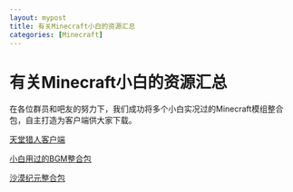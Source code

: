 ```yaml
---
layout: mypost
title: 有关Minecraft小白的资源汇总
categories: [Minecraft]
---
```

# 有关Minecraft小白的资源汇总
在各位群员和吧友的努力下，我们成功将多个小白实况过的Minecraft模组整合包，自主打造为客户端供大家下载。

[天堂猎人客户端](http://xykjyjs.test.upcdn.net/%E5%A4%A9%E5%A0%82%E7%8C%8E%E4%BA%BA.zip "天堂猎人客户端")

[小白用过的BGM整合包](http://xykjyjs.test.upcdn.net/%E5%B0%8F%E7%99%BDBGM.zip "小白用过的BGM整合包")

[沙漠纪元整合包](http://xykjyjs.test.upcdn.net/%E6%B2%99%E6%BC%A0%E7%BA%AA%E5%85%83.zip "沙漠纪元整合包")
